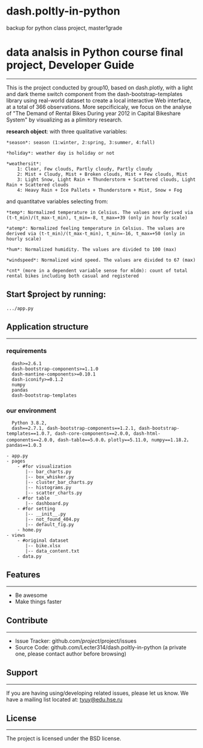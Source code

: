 # dash.poltly-in-python
backup for python class project, master1grade


# data analsis in Python course final project, Developer Guide
-------


This is the project conducted by group10, based on dash.plotly, with a light and dark theme switch component from the dash-bootstrap-templates library using real-world dataset to create a local interactive Web interface, at a total of 366 observations.
More sepcificicaly, we focus on the analyse of "The Demand of Rental Bikes During year 2012 in Capital Bikeshare System" by visualizing 
as a plimitory research.


**research object**:
with three qualitative variables:

    *season*: season (1:winter, 2:spring, 3:summer, 4:fall)

    *holiday*: weather day is holiday or not
    
    *weathersit*:
        1: Clear, Few clouds, Partly cloudy, Partly cloudy
        2: Mist + Cloudy, Mist + Broken clouds, Mist + Few clouds, Mist
        3: Light Snow, Light Rain + Thunderstorm + Scattered clouds, Light Rain + Scattered clouds
        4: Heavy Rain + Ice Pallets + Thunderstorm + Mist, Snow + Fog

and quantitatve variables selecting from:

    *temp*: Normalized temperature in Celsius. The values are derived via (t-t_min)/(t_max-t_min), t_min=-8, t_max=+39 (only in hourly scale)

    *atemp*: Normalized feeling temperature in Celsius. The values are derived via (t-t_min)/(t_max-t_min), t_min=-16, t_max=+50 (only in hourly scale)

    *hum*: Normalized humidity. The values are divided to 100 (max)

    *windspeed*: Normalized wind speed. The values are divided to 67 (max)

    *cnt* (more in a dependent variable sense for mldm): count of total rental bikes including both casual and registered


## Start $project by running:

    .../app.py

## Application structure
-------

### requirements

      dash>=2.6.1
      dash-bootstrap-components>=1.1.0
      dash-mantine-components>=0.10.1
      dash-iconify>=0.1.2
      numpy
      pandas
      dash-bootstrap-templates

### our environment

      Python 3.8.2,
      dash==2.7.1, dash-bootstrap-components==1.2.1, dash-bootstrap-templates==1.0.7, dash-core-components==2.0.0, dash-html-components==2.0.0, dash-table==5.0.0，plotly==5.11.0, numpy==1.18.2， pandas==1.0.3

```
- app.py 
- pages
    - #for visualization
       |-- bar_charts.py
       |-- box_whisker.py
       |-- cluster_bar_charts.py
       |-- histograms.py
       |-- scatter_charts.py
    - #for table
       |-- dashboard.py
    - #for setting
       |-- __init__.py
       |-- not_found_404.py
       |-- default_fig.py
    - home.py
- views
    - #original dataset
       |-- bike.xlsx
       |-- data_content.txt
    - data.py
```





## Features
-------

- Be awesome
- Make things faster


## Contribute
-------

- Issue Tracker: github.com/$project/$project/issues
- Source Code: github.com/Lecter314/dash.poltly-in-python (a private one, please contact author before browsing)

## Support
-------

If you are having using/developing related issues, please let us know.
We have a mailing list located at: tyuy@edu.hse.ru

## License
-------

The project is licensed under the BSD license.

